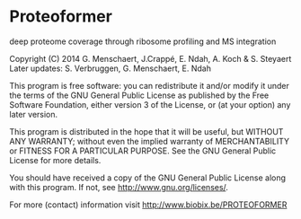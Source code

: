 Proteoformer
============
deep proteome coverage through ribosome profiling and MS integration

Copyright (C) 2014 G. Menschaert, J.Crappé, E. Ndah, A. Koch & S. Steyaert
Later updates: S. Verbruggen, G. Menschaert, E. Ndah

This program is free software: you can redistribute it and/or modify
it under the terms of the GNU General Public License as published by
the Free Software Foundation, either version 3 of the License, or
(at your option) any later version.

This program is distributed in the hope that it will be useful,
but WITHOUT ANY WARRANTY; without even the implied warranty of
MERCHANTABILITY or FITNESS FOR A PARTICULAR PURPOSE.  See the
GNU General Public License for more details.

You should have received a copy of the GNU General Public License
along with this program.  If not, see <http://www.gnu.org/licenses/>.

For more (contact) information visit http://www.biobix.be/PROTEOFORMER


